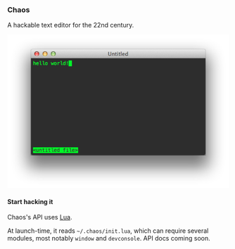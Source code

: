 ### Chaos

A hackable text editor for the 22nd century.

![chaos.png](chaos.png)

#### Start hacking it

Chaos's API uses [Lua](http://phrogz.net/lua/LearningLua_FromJS.html).

At launch-time, it reads `~/.chaos/init.lua`, which can require several
modules, most notably `window` and `devconsole`. API docs coming soon.
